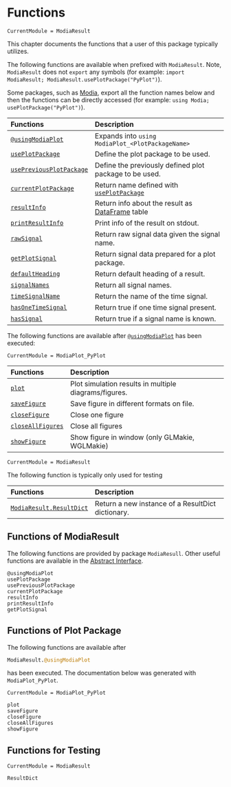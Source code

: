 # Functions

```@meta
CurrentModule = ModiaResult
```

This chapter documents the functions that a user of this package typically utilizes.

The following functions are available when prefixed with `ModiaResult`.
Note, `ModiaResult` does not `export` any symbols
(for example: `import ModiaResult; ModiaResult.usePlotPackage("PyPlot")`).

Some packages, such as [Modia](https://github.com/ModiaSim/Modia.jl), export all
the function names below and then the functions can be directly accessed
(for example: `using Modia; usePlotPackage("PyPlot")`).

| Functions                        | Description                                               |
|:---------------------------------|:----------------------------------------------------------|
| [`@usingModiaPlot`](@ref)        | Expands into `using ModiaPlot_<PlotPackageName>`          |
| [`usePlotPackage`](@ref)         | Define the plot package to be used.                       |
| [`usePreviousPlotPackage`](@ref) | Define the previously defined plot package to be used.    |
| [`currentPlotPackage`](@ref)     | Return name defined with [`usePlotPackage`](@ref)         |
| [`resultInfo`](@ref)             | Return info about the result as [DataFrame](https://github.com/JuliaData/DataFrames.jl) table            |
| [`printResultInfo`](@ref)        | Print info of the result on stdout.                       |
| [`rawSignal`](@ref)              | Return raw signal data given the signal name.             |
| [`getPlotSignal`](@ref)          | Return signal data prepared for a plot package.           |
| [`defaultHeading`](@ref)         | Return default heading of a result.                       |
| [`signalNames`](@ref)            | Return all signal names.                                  |
| [`timeSignalName`](@ref)         | Return the name of the time signal.                       |
| [`hasOneTimeSignal`](@ref)       | Return true if one time signal present.                   |
| [`hasSignal`](@ref)              | Return true if a signal name is known.                    |


The following functions are available after [`@usingModiaPlot`](@ref) has been executed:

```@meta
CurrentModule = ModiaPlot_PyPlot
```

| Functions                                    | Description                                               |
|:---------------------------------------------|:----------------------------------------------------------|
| [`plot`](@ref)                               | Plot simulation results in multiple diagrams/figures.     |
| [`saveFigure`](@ref)                         | Save figure in different formats on file.                 |
| [`closeFigure`](@ref)                        | Close one figure                                          |
| [`closeAllFigures`](@ref)                    | Close all figures                                         |
| [`showFigure`](@ref)                         | Show figure in window (only GLMakie, WGLMakie)            |


```@meta
CurrentModule = ModiaResult
```

The following function is typically only used for testing

| Functions                         | Description                                               |
|:----------------------------------|:----------------------------------------------------------|
| [`ModiaResult.ResultDict`](@ref)  | Return a new instance of a ResultDict dictionary.         |



## Functions of ModiaResult

The following functions are provided by package `ModiaResull`.
Other useful functions are available in the [Abstract Interface](@ref).

```@docs
@usingModiaPlot
usePlotPackage
usePreviousPlotPackage
currentPlotPackage
resultInfo
printResultInfo
getPlotSignal
```

## Functions of Plot Package

The following functions are available after

```julia
ModiaResult.@usingModiaPlot
```

has been executed. The documentation below was generated with `ModiaPlot_PyPlot`.

```@meta
CurrentModule = ModiaPlot_PyPlot
```

```@docs
plot
saveFigure
closeFigure
closeAllFigures
showFigure
```


## Functions for Testing

```@meta
CurrentModule = ModiaResult
```

```@docs
ResultDict
```

